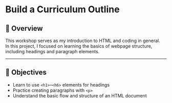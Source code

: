 # Build a Curriculum Outline

## 📖 Overview
This workshop serves as my introduction to HTML and coding in general.  
In this project, I focused on learning the basics of webpage structure, including headings and paragraph elements.

---

## 🧩 Objectives
- Learn to use `<h1>`–`<h6>` elements for headings  
- Practice creating paragraphs with `<p>`  
- Understand the basic flow and structure of an HTML document  
